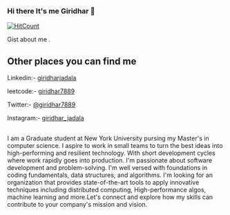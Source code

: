 ### Hi there It's me Giridhar 👋

[![HitCount](http://hits.dwyl.com/giridhar7889/giridhar7889.svg)](http://hits.dwyl.com/giridhar7889/giridhar7889)

Gist about me .




## Other places you can find me 

Linkedin:-  [giridharjadala](https://www.linkedin.com/in/giridhar-jadala-313b96192/)

leetcode:-  [giridhar7889](https://leetcode.com/giridhar7889/)

Twitter:-  [@giridhar7889](https://twitter.com/giridhar7889) 

Instagram:- [giridhar_jadala](https://www.instagram.com/giridhar_jadala/)



## 

I am a Graduate student at New York University pursing my Master's in computer science.
I aspire to work in small teams to turn the best ideas into high-performing and resilient technology. With short development cycles where work rapidly goes into production. I'm passionate about software development and problem-solving. I'm well versed with foundations in coding fundamentals, data structures, and algorithms. I'm looking for an organization that provides state-of-the-art tools to apply innovative techniques including distributed computing, High-performance algos, machine learning and more.Let's connect and explore how my skills can contribute to your company's mission and vision.
